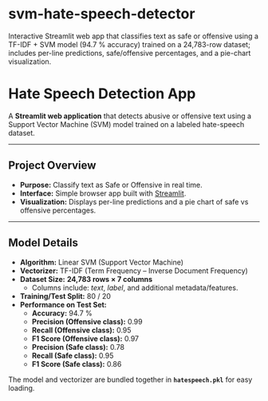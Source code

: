 
# svm-hate-speech-detector
Interactive Streamlit web app that classifies text as safe or offensive using a TF-IDF + SVM model (94.7 % accuracy) trained on a 24,783-row dataset; includes per-line predictions, safe/offensive percentages, and a pie-chart visualization.

#  Hate Speech Detection App

A **Streamlit web application** that detects abusive or offensive text using a
Support Vector Machine (SVM) model trained on a labeled hate-speech dataset.

---

##  Project Overview
- **Purpose:** Classify text as Safe or Offensive in real time.
- **Interface:** Simple browser app built with [Streamlit](https://streamlit.io/).
- **Visualization:** Displays per-line predictions and a pie chart of safe vs offensive percentages.

---

##  Model Details
- **Algorithm:** Linear SVM (Support Vector Machine)
- **Vectorizer:** TF-IDF (Term Frequency – Inverse Document Frequency)
- **Dataset Size:** **24,783 rows × 7 columns**  
  - Columns include: *text*, *label*, and additional metadata/features.
- **Training/Test Split:** 80 / 20
- **Performance on Test Set:**
  - **Accuracy:** 94.7 %
  - **Precision (Offensive class):** 0.99
  - **Recall (Offensive class):** 0.95
  - **F1 Score (Offensive class):** 0.97
  - **Precision (Safe class):** 0.78
  - **Recall (Safe class):** 0.95
  - **F1 Score (Safe class):** 0.86

The model and vectorizer are bundled together in **`hatespeech.pkl`** for easy loading.


